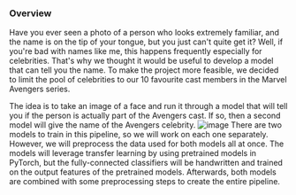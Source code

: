 ### Overview

Have you ever seen a photo of a person who looks extremely familiar, and the name is on the tip of your tongue, but you just can't quite get it? Well, if you're bad with names like me, this happens frequently especially for celebrities. That's why we thought it would be useful to develop a model that can tell you the name. To make the project more feasible, we decided to limit the pool of celebrities to our 10 favourite cast members in the Marvel Avengers series.

The idea is to take an image of a face and run it through a model that will tell you if the person is actually part of the Avengers cast. If so, then a second model will give the name of the Avengers celebrity.
![image](https://user-images.githubusercontent.com/90473344/156234656-13089f1f-63d3-463c-9637-fe57b0d19d88.png)
There are two models to train in this pipeline, so we will work on each one separately. However, we will preprocess the data used for both models all at once. The models will leverage transfer learning by using pretrained models in PyTorch, but the fully-connected classifiers will be handwritten and trained on the output features of the pretrained models. Afterwards, both models are combined with some preprocessing steps to create the entire pipeline.
